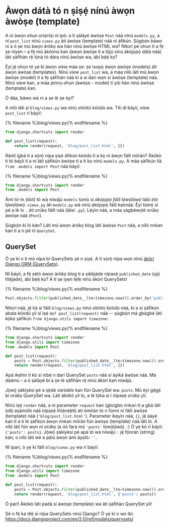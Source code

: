 # Àwọn dátà tó n ṣiṣẹ́ nínú àwọn àwòṣe (template)

A ní àwọn ohun oríṣiríṣi ní ipò: a ti ṣàlàyé àwòṣe `Post` náà nínú `models.py`, a ní `post_list` nínú `views.py` àti àwòṣe (template) náà ní àfikún. Ṣùgbọ́n báwo ni a ó ṣe mú àwọn àròkọ wa hàn nínú àwòṣe HTML wa? Nítorí pé ohun tí a fẹ́ ṣe nìyẹn – a fẹ́ mú àkóónú kan (àwọn àwòṣe tí a tọ́jú sínú àkójọpọ̀ dátà náà) láti ṣàfihàn rẹ̀ lọ́nà tó dára nínú àwòṣe wa, àbí bẹ́ẹ̀ kọ?

Èyí jẹ́ ohun tó yẹ kí àwọn *view* máa ṣe: ṣe ìsopọ̀ àwọn àwòṣe (models) àti àwọn àwòṣe (templates). Nínú *view* `post_list` wa, a máa nílò láti mú àwọn àwòṣe (model) tí a fẹ ṣàfihàn náà kí a sì darí wọn sí àwòṣe (template) náà. Nínú *view* kan, a máa pinnu ohun (àwòṣe - model) tí yíò hàn nínú àwòṣe (template) kan.

Ó dáa, báwo wá ni a ṣe lè ṣe èyí?

A nílò láti ṣí `blog/views.py` wa nínú olóòtú kóòdù wa. Títí di báyìí, *view* `post_list` rí báyìí:

{% filename %}blog/views.py{% endfilename %}

```python
from django.shortcuts import render

def post_list(request):
    return render(request, 'blog/post_list.html', {})
```

Rántí ìgbà tí a sọ̀rọ̀ nípa ṣíṣe àfikún kóòdù tí a kọ ní àwọn fáìlì mìíràn? Àkókò ti tó báyìí tí a ní láti ṣàfikún àwòṣe tí a ti kọ nínú `models.py`. A máa ṣàfikún ìlà `from .models import Post` náà báyìí:

{% filename %}blog/views.py{% endfilename %}

```python
from django.shortcuts import render
from .models import Post
```

Àmì tó-ín (dot) tó wà níwájú `models` túmọ̀ sí *àkójọpọ̀ fáìlì lọ́wọ́lọ́wọ́* tàbí *ètò lọ́wọ́lọ́wọ́*. `views.py` àti `models.py` wà nínú àkójọpọ̀ fáìlì kannáà. Èyí túmọ̀ sí pé a lè lo `.` àti orúkọ fáìlì náà (láìsí `.py`). Lẹ́yìn náà, a máa ṣàgbéwọlé orúkọ àwòṣe náà (`Post`).

Ṣùgbọ́n kí ló kàn? Láti mú àwọn àròkọ blog láti àwòṣe `Post` náà, a nílò nnkan kan tí a n pé ní `QuerySet`.

## QuerySet

Ó yẹ kí o ti mọ̀ nípa bí QuerySets ṣé n ṣiṣẹ́. A ti sọ̀rọ̀ nípa wọn nínú [àkòrí Django ORM (QuerySets)](../django_orm/README.md).

Ní báyìí, a fẹ́ ṣètò àwọn àròkọ blog tí a ṣàtẹ̀jáde nípasẹ̀ `published_date` (ọjọ́ títẹ̀jáde), àbí bẹ́ẹ̀ kọ? A ti ṣe ìyẹn tẹ́lẹ̀ nínú àkòrí QuerySets!

{% filename %}blog/views.py{% endfilename %}

```python
Post.objects.filter(published_date__lte=timezone.now()).order_by('published_date')
```

Nítorí náà, jẹ́ ká ṣí fáìlì `blog/views.py` nínú olóòtú kóòdù náà, kí a sì ṣàfikún abala kóòdù yìí sí iṣẹ́ `def post_list(request)` náà -- ṣùgbọ́n má gbàgbé láti kọ́kọ́ ṣàfikún `from django.utils import timezone`:

{% filename %}blog/views.py{% endfilename %}

```python
from django.shortcuts import render
from django.utils import timezone
from .models import Post

def post_list(request):
    posts = Post.objects.filter(published_date__lte=timezone.now()).order_by('published_date')
    return render(request, 'blog/post_list.html', {})
```

Apá ìkẹhìn tí kò sí níbẹ̀ n darí QuerySet `posts` náà sí àyíká àwòṣe náà. Má dààmú – a ó ṣàlàyé bí a ṣe lè ṣàfihàn rẹ̀ nínú àkòrí kan níwájú.

Jọ̀wọ́ ṣàkíyèsí pé a ṣẹ̀dá *variable* kan fún QuerySet wa: `posts`. Mú èyí gẹ́gẹ́ bí orúkọ QuerySet wa. Láti àkókò yíì lọ, a lè tọ́ka sí i nípasẹ̀ orúkọ yìí.

Nínú iṣẹ́ `render` náà, a ní parameter `request` kan (gbogbo nnkan tí a gbà láti ọ̀dọ̀ aṣàmúlò náà nípasẹ̀ Íńtánẹ́ẹ̀tì) àti òmíràn tó n fúnni ní fáìlì àwòṣe (template) náà (`'blog/post_list.html'`). Parameter ìkẹyìn náà, `{}`, jẹ́ ààyè kan tí a ti lè ṣàfikún àwọn nnkan mìíràn fún àwòṣe (template) náà láti lò. A nílò láti fún wọn ní orúkọ (a óò fara mọ́ `'posts'` lọ́wọ́lọ́wọ́). :) Ó yẹ kó rí báyìí: `{'posts': posts}`. Jọ̀wọ́ ṣàkíyèsí pé apá tó wà níwájú `:` jẹ́ fọ́nrán (string) kan; o nílò láti wé e pẹ̀lú àwọn àmì àyọlò: `''`.

Ní ìparí, ó yẹ kí fáìlì `blog/views.py` wa rí báyìí:

{% filename %}blog/views.py{% endfilename %}

```python
from django.shortcuts import render
from django.utils import timezone
from .models import Post

def post_list(request):
    posts = Post.objects.filter(published_date__lte=timezone.now()).order_by('published_date')
    return render(request, 'blog/post_list.html', {'posts': posts})
```

Ó parí! Àkókò láti padà sí àwòṣe (template) wa àti ṣàfihàn QuerySet yìí!

Ṣé o fẹ́ ka díẹ̀ si nípa QuerySets nínú Django? Ó yẹ kí o wo ibí: https://docs.djangoproject.com/en/2.0/ref/models/querysets/